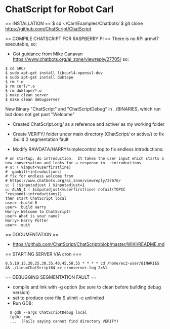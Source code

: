 # ChatScript for Robot Carl



== INSTALLATION ==
$ cd ~/Carl/Examples/Chatbots/
$ git clone https://github.com/ChatScript/ChatScript

== COMPILE CHATSCRIPT FOR RASPBERRY PI ==
There is no RPi armvl7 executable, so:

- Got guidance from Mike Canavan https://www.chatbots.org/ai_zone/viewreply/27705/
so:
```
$ cd SRC/
$ sudo apt-get install libcurl4-openssl-dev
$ sudo apt-get install duktape
$ rm *.o
$ rm curl/*.o
$ rm duktape/*.o
$ make clean server
$ make clean debugserver
```
New Binary "ChatScript" and "ChatScriptDebug" in ../BINARIES, which run but does not get past "Welcome"

- Created ChatScript.orig/ as a reference
  and active/ as my working folder

- Create VERIFY/ folder under main directory (ChatScript/ or active/) to fix :build 0 segmentation fault
- Modify RAWDATA/HARRY/simplecontrol.top to fix endless introductions:
```
# on startup, do introduction.  It takes the user input which starts a new conversation and looks for a response in  ~introductions
# u: ( %input<%userfirstline) 
#  gambit(~introductions)
# fix for endless welcome from 
# https://www.chatbots.org/ai_zone/viewreply/27676/
u: ( !$inputadjust ) $inputadjust=1
u: ALAN_1 ( $inputadjust<%userfirstline) nofail(TOPIC ^respond(~introductions)) 
then start ChatScript local
user> :build 0
user> :build Harry
Harry> Welcome to ChatScript!
user> What is your name?
Harry> Harry Potter
user> :quit
```

== DOCUMENTATION ==

- https://github.com/ChatScript/ChatScript/blob/master/WIKI/README.md




== STARTING SERVER VIA cron ===
```
0,5,10,15,20,25,30,35,40,45,50,55 * * * * cd /home/ec2-user/BINARIES && ./LinuxChatScript64 >> cronserver.log 2>&1
```


== DEBUGGING SEGMENTATION FAULT ==
- compile and link with -g option (be sure to clean before building debug version)
- set to produce core file 
  $ ulimit -c unlimited
- Run GDB:
```
  $ gdb --args ChatScriptDebug local
  (gdb) run
  ...  (Fails saying cannot find directory VERIFY)
```



